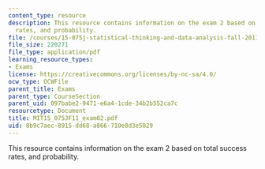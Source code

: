 ```yaml
---
content_type: resource
description: This resource contains information on the exam 2 based on total success
  rates, and probability.
file: /courses/15-075j-statistical-thinking-and-data-analysis-fall-2011/8b9c7aec8915dd68a866710e8d3e5029_MIT15_075JF11_exam02.pdf
file_size: 220271
file_type: application/pdf
learning_resource_types:
- Exams
license: https://creativecommons.org/licenses/by-nc-sa/4.0/
ocw_type: OCWFile
parent_title: Exams
parent_type: CourseSection
parent_uid: 097babe2-9471-e6a4-1cde-34b2b552ca7c
resourcetype: Document
title: MIT15_075JF11_exam02.pdf
uid: 8b9c7aec-8915-dd68-a866-710e8d3e5029
---
```

This resource contains information on the exam 2 based on total success rates, and probability.
